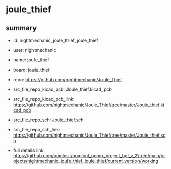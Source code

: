 # joule_thief
 
## summary 
* id: nightmechanic_joule_thief_joule_thief
* user: nightmechanic
* name: joule_thief
* board: joule_thief
* repo: https://github.com/nightmechanic/Joule_Thief
* src_file_repo_kicad_pcb: Joule_thief.kicad_pcb
* src_file_repo_kicad_pcb_link: https://github.com/nightmechanic/Joule_Thief/tree/master/Joule_thief.kicad_pcb


* src_file_repo_sch: Joule_thief.sch
* src_file_repo_sch_link: https://github.com/nightmechanic/Joule_Thief/tree/master/Joule_thief.sch
* full details link: https://github.com/oomlout/oomlout_oomp_project_bot_v_2/tree/main/projects/nightmechanic_joule_thief_joule_thief/current_version/working  







